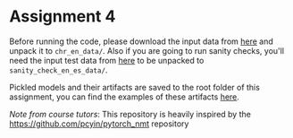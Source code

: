 # Assignment 4

Before running the code, please download the input data from [here](
  https://disk.yandex.ru/d/EZY7nfmkjXoFkg
) and unpack it to `chr_en_data/`. Also if you are going to run sanity checks,
you'll need the input test data from [here](
  https://disk.yandex.ru/d/zsd9xvxqDwfCKg
) to be unpacked to `sanity_check_en_es_data/`.

Pickled models and their artifacts are saved to the root folder of this
assignment, you can find the examples of these artifacts [here](
  https://disk.yandex.ru/d/A8r9EhDSp2JjoA
).

*Note from course tutors*: This repository is heavily inspired by the
https://github.com/pcyin/pytorch_nmt repository
